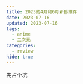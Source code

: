 ```yaml
---
title: 2023的4月和6月新番推荐
date: 2023-07-16
updated: 2023-07-16
tags:
  - anime
  - 二次元
categories:
  - review
hide: true
---
```


先占个坑
